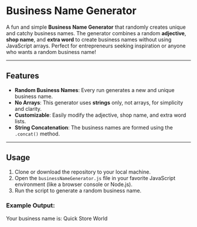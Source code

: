 # Business Name Generator

A fun and simple **Business Name Generator** that randomly creates unique and catchy business names. The generator combines a random **adjective**, **shop name**, and **extra word** to create business names without using JavaScript arrays. Perfect for entrepreneurs seeking inspiration or anyone who wants a random business name!

---

## Features

- **Random Business Names**: Every run generates a new and unique business name.
- **No Arrays**: This generator uses **strings** only, not arrays, for simplicity and clarity.
- **Customizable**: Easily modify the adjective, shop name, and extra word lists.
- **String Concatenation**: The business names are formed using the `.concat()` method.

---

## Usage

1. Clone or download the repository to your local machine.
2. Open the `businessNameGenerator.js` file in your favorite JavaScript environment (like a browser console or Node.js).
3. Run the script to generate a random business name.

### Example Output:

Your business name is: Quick Store World
